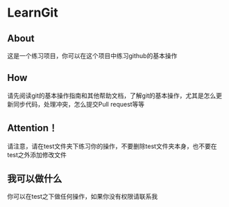# LearnGit
## About
这是一个练习项目，你可以在这个项目中练习github的基本操作
## How
请先阅读git的基本操作指南和其他帮助文档，了解git的基本操作，尤其是怎么更新同步代码，处理冲突，怎么提交Pull request等等
## Attention！
请注意，请在test文件夹下练习你的操作，不要删除test文件夹本身，也不要在test之外添加修改文件
## 我可以做什么
你可以在test之下做任何操作，如果你没有权限请联系我
